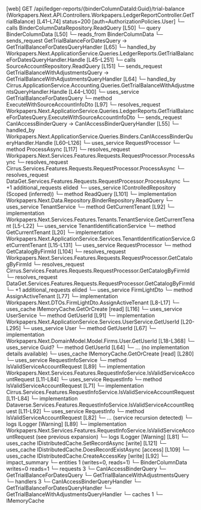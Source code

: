 [web] GET /api/ledger-reports/{binderColumnDataId:Guid}/trial-balance  (Workpapers.Next.API.Controllers.Workpapers.LedgerReportController.GetTrialBalance)  [L41–L74] status=200 [auth=AuthorizationPolicies.User]
  └─ calls BinderColumnDataRepository.ReadQuery [L50]
  └─ query BinderColumnData [L50]
    └─ reads_from BinderColumnData
  └─ sends_request GetTrialBalanceForDatesQuery -> GetTrialBalanceForDatesQueryHandler [L65]
    └─ handled_by Workpapers.Next.ApplicationService.Queries.LedgerReports.GetTrialBalanceForDatesQueryHandler.Handle [L45–L251]
      └─ calls SourceAccountRepository.ReadQuery [L151]
  └─ sends_request GetTrialBalanceWithAdjustmentsQuery -> GetTrialBalanceWithAdjustmentsQueryHandler [L64]
    └─ handled_by Cirrus.ApplicationService.Accounting.Queries.GetTrialBalanceWithAdjustmentsQueryHandler.Handle [L44–L100]
      └─ uses_service GetTrialBalanceForDatesQuery
        └─ method ExecuteWithSourceAccountInfoDto [L97]
          └─ resolves_request Workpapers.Next.ApplicationService.Queries.LedgerReports.GetTrialBalanceForDatesQuery.ExecuteWithSourceAccountInfoDto
  └─ sends_request CanIAccessBinderQuery -> CanIAccessBinderQueryHandler [L55]
    └─ handled_by Workpapers.Next.ApplicationService.Queries.Binders.CanIAccessBinderQueryHandler.Handle [L60–L126]
      └─ uses_service RequestProcessor
        └─ method ProcessAsync [L117]
          └─ resolves_request Workpapers.Next.Services.Features.Requests.RequestProcessor.ProcessAsync
          └─ resolves_request Cirrus.Services.Features.Requests.RequestProcessor.ProcessAsync
          └─ resolves_request DataGet.Services.Features.Requests.RequestProcessor.ProcessAsync
          └─ +1 additional_requests elided
      └─ uses_service IControlledRepository<Binder> (Scoped (inferred))
        └─ method ReadQuery [L101]
          └─ implementation Workpapers.Next.Data.Repository.BinderRepository.ReadQuery
      └─ uses_service TenantService
        └─ method GetCurrentTenant [L92]
          └─ implementation Workpapers.Next.Services.Features.Tenants.TenantService.GetCurrentTenant [L5-L22]
            └─ uses_service TenantIdentificationService
              └─ method GetCurrentTenant [L20]
                └─ implementation Workpapers.Next.ApplicationService.Services.TenantIdentificationService.GetCurrentTenant [L15-L131]
                  └─ uses_service RequestProcessor
                    └─ method GetCatalogByFirmId [L104]
                      └─ resolves_request Workpapers.Next.Services.Features.Requests.RequestProcessor.GetCatalogByFirmId
                      └─ resolves_request Cirrus.Services.Features.Requests.RequestProcessor.GetCatalogByFirmId
                      └─ resolves_request DataGet.Services.Features.Requests.RequestProcessor.GetCatalogByFirmId
                      └─ +1 additional_requests elided
                  └─ uses_service FirmLightDto
                    └─ method AssignActiveTenant [L77]
                      └─ implementation Workpapers.Next.DTOs.FirmLightDto.AssignActiveTenant [L8-L17]
                  └─ uses_cache IMemoryCache.GetOrCreate [read] [L116]
      └─ uses_service UserService
        └─ method GetUserId [L91]
          └─ implementation Workpapers.Next.ApplicationService.Services.UserService.GetUserId [L20-L295]
            └─ uses_service User
              └─ method GetUserId [L67]
                └─ implementation Workpapers.Next.DomainModel.Model.Firms.User.GetUserId [L18-L368]
            └─ uses_service Guid?
              └─ method GetUserId [L64]
                └─ ... (no implementation details available)
            └─ uses_cache IMemoryCache.GetOrCreate [read] [L280]
      └─ uses_service RequestInfoService
        └─ method IsValidServiceAccountRequest [L89]
          └─ implementation Workpapers.Next.Services.Features.RequestInfoService.IsValidServiceAccountRequest [L11-L84]
            └─ uses_service RequestInfo
              └─ method IsValidServiceAccountRequest [L71]
                └─ implementation Cirrus.Services.Features.RequestInfoService.IsValidServiceAccountRequest [L11-L84]
                └─ implementation Dataverse.Services.Features.RequestInfoService.IsValidServiceAccountRequest [L11-L92]
                  └─ uses_service RequestInfo
                    └─ method IsValidServiceAccountRequest [L82]
                      └─ ... (service recursion detected)
                  └─ logs ILogger<IRequestInfoService> [Warning] [L89]
                └─ implementation Workpapers.Next.Services.Features.RequestInfoService.IsValidServiceAccountRequest (see previous expansion)
            └─ logs ILogger<IRequestInfoService> [Warning] [L81]
      └─ uses_cache IDistributedCache.SetRecordAsync [write] [L121]
      └─ uses_cache IDistributedCache.DoesRecordExistAsync [access] [L109]
      └─ uses_cache IDistributedCache.CreateAccessKey [write] [L92]
  └─ impact_summary
    └─ entities 1 (writes=0, reads=1)
      └─ BinderColumnData writes=0 reads=1
    └─ requests 3
      └─ CanIAccessBinderQuery
      └─ GetTrialBalanceForDatesQuery
      └─ GetTrialBalanceWithAdjustmentsQuery
    └─ handlers 3
      └─ CanIAccessBinderQueryHandler
      └─ GetTrialBalanceForDatesQueryHandler
      └─ GetTrialBalanceWithAdjustmentsQueryHandler
    └─ caches 1
      └─ IMemoryCache

